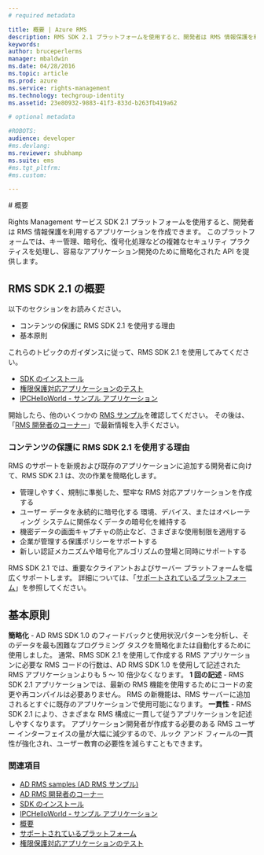 ```yaml
---
# required metadata

title: 概要 | Azure RMS
description: RMS SDK 2.1 プラットフォームを使用すると、開発者は RMS 情報保護を利用するアプリケーションを作成できます。
keywords:
author: bruceperlerms
manager: mbaldwin
ms.date: 04/28/2016
ms.topic: article
ms.prod: azure
ms.service: rights-management
ms.technology: techgroup-identity
ms.assetid: 23e80932-9883-41f3-833d-b263fb419a62

# optional metadata

#ROBOTS:
audience: developer
#ms.devlang:
ms.reviewer: shubhamp
ms.suite: ems
#ms.tgt_pltfrm:
#ms.custom:

---
```


﻿# 概要

Rights Management サービス SDK 2.1 プラットフォームを使用すると、開発者は RMS 情報保護を利用するアプリケーションを作成できます。 このプラットフォームでは、キー管理、暗号化、復号化処理などの複雑なセキュリティ プラクティスを処理し、容易なアプリケーション開発のために簡略化された API を提供します。

## RMS SDK 2.1 の概要

以下のセクションをお読みください。

-   コンテンツの保護に RMS SDK 2.1 を使用する理由
-   基本原則

これらのトピックのガイダンスに従って、RMS SDK 2.1 を使用してみてください。

-   [SDK のインストール](create-your-first-rights-aware-application.md)
-   [権限保護対応アプリケーションのテスト](running-your-first-application.md)
-   [IPCHelloWorld - サンプル アプリケーション](how-to-build-your-first-application.md)

開始したら、他のいくつかの [RMS サンプル](samples.md)を確認してください。 その後は、「[RMS 開発者のコーナー](http://blogs.msdn.com/b/rms/)」で最新情報を入手ください。

### コンテンツの保護に RMS SDK 2.1 を使用する理由

RMS のサポートを新規および既存のアプリケーションに追加する開発者に向けて、RMS SDK 2.1 は、次の作業を簡略化します。

-   管理しやすく、規制に準拠した、堅牢な RMS 対応アプリケーションを作成する
-   ユーザー データを永続的に暗号化する 環境、デバイス、またはオペレーティング システムに関係なくデータの暗号化を維持する
-   機密データの画面キャプチャの防止など、さまざまな使用制限を適用する
-   企業が管理する保護ポリシーをサポートする
-   新しい認証メカニズムや暗号化アルゴリズムの登場と同時にサポートする

RMS SDK 2.1 では、重要なクライアントおよびサーバー プラットフォームを幅広くサポートします。 詳細については、「[サポートされているプラットフォーム](supported-platforms.md)」を参照してください。

## 基本原則

**簡略化** - AD RMS SDK 1.0 のフィードバックと使用状況パターンを分析し、そのデータを最も困難なプログラミング タスクを簡略化または自動化するために使用しました。 通常、RMS SDK 2.1 を使用して作成する RMS アプリケーションに必要な RMS コードの行数は、AD RMS SDK 1.0 を使用して記述された RMS アプリケーションよりも 5 ～ 10 倍少なくなります。
**1 回の記述** - RMS SDK 2.1 アプリケーションでは、最新の RMS 機能を使用するためにコードの変更や再コンパイルは必要ありません。 RMS の新機能は、RMS サーバーに追加されるとすぐに既存のアプリケーションで使用可能になります。
**一貫性** - RMS SDK 2.1 により、さまざまな RMS 構成に一貫して従うアプリケーションを記述しやすくなります。 アプリケーション開発者が作成する必要のある RMS ユーザー インターフェイスの量が大幅に減少するので、ルック アンド フィールの一貫性が強化され、ユーザー教育の必要性を減らすこともできます。

### 関連項目

* [AD RMS samples (AD RMS サンプル)](samples.md)
* [AD RMS 開発者のコーナー](http://blogs.msdn.com/b/rms/)
* [SDK のインストール](create-your-first-rights-aware-application.md)
* [IPCHelloWorld - サンプル アプリケーション](how-to-build-your-first-application.md)
* [概要](ad-rms-overview.md)
* [サポートされているプラットフォーム](supported-platforms.md)
* [権限保護対応アプリケーションのテスト](running-your-first-application.md)
 

 





<!--HONumber=Apr16_HO3-->


